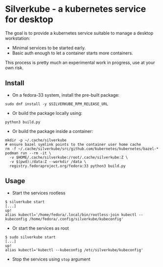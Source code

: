 # Silverkube - a kubernetes service for desktop

The goal is to provide a kubernetes service suitable to manage
a desktop workstation:

- Minimal services to be started early.
- Basic auth enough to let a container starts more containers.

This process is pretty much an experimental work in progress,
use at your own risk.

## Install

- On a fedora-33 system, install the pre-built package:

```shell
sudo dnf install -y $SILVERKUBE_RPM_RELEASE_URL
```

- Or build the package locally using:

```shell
python3 build.py
```

- Or build the package inside a container:

```shell
mkdir -p ~/.cache/silverkube
# ensure bazel symlink points to the container user home cache
rm -f ~/.cache/silverkube/src/github.com/kubernetes/kubernetes/bazel-*
podman run --rm -it \
  -v $HOME/.cache/silverkube:/root/.cache/silverkube:Z \
  -v $(pwd):/data:Z --workdir /data \
  registry.fedoraproject.org/fedora:33 python3 build.py
```

## Usage

- Start the services rootless

```shell
$ silverkube start
[...]
up!
alias kubectl='/home/fedora/.local/bin/rootless-join kubectl --kubeconfig /home/fedora/.config/silverkube/kubeconfig'
```

- Or start the services as root

```shell
$ sudo silverkube start
[...]
up!
alias kubectl='kubectl --kubeconfig /etc/silverkube/kubeconfig'
```

- Stop the services using `stop` argument
